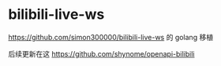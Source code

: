# bilibili-live-ws

https://github.com/simon300000/bilibili-live-ws 的 golang 移植

后续更新在这 https://github.com/shynome/openapi-bilibili
